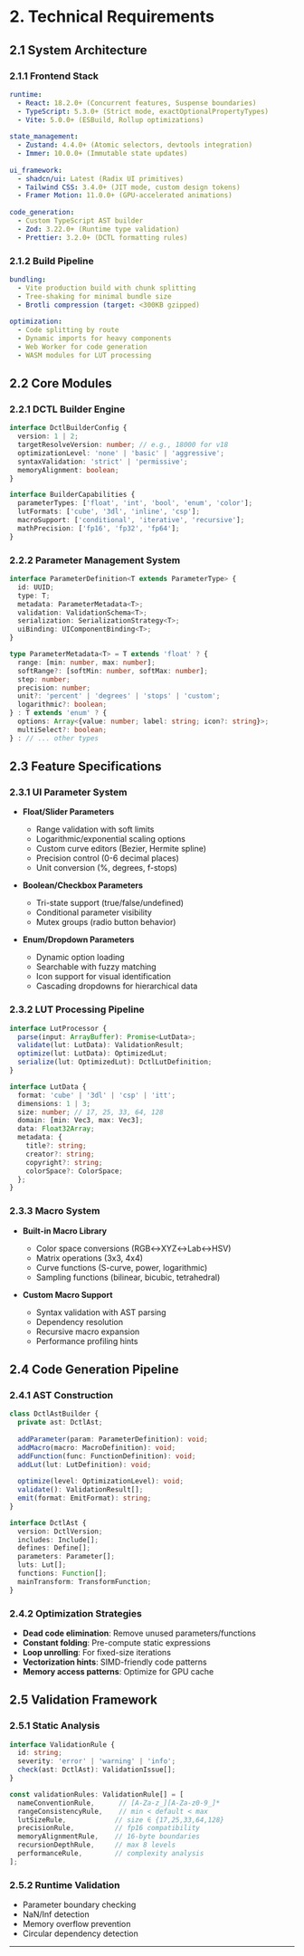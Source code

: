 # 2. Technical Requirements

## 2.1 System Architecture

### 2.1.1 Frontend Stack
```yaml
runtime:
  - React: 18.2.0+ (Concurrent features, Suspense boundaries)
  - TypeScript: 5.3.0+ (Strict mode, exactOptionalPropertyTypes)
  - Vite: 5.0.0+ (ESBuild, Rollup optimizations)
  
state_management:
  - Zustand: 4.4.0+ (Atomic selectors, devtools integration)
  - Immer: 10.0.0+ (Immutable state updates)
  
ui_framework:
  - shadcn/ui: Latest (Radix UI primitives)
  - Tailwind CSS: 3.4.0+ (JIT mode, custom design tokens)
  - Framer Motion: 11.0.0+ (GPU-accelerated animations)
  
code_generation:
  - Custom TypeScript AST builder
  - Zod: 3.22.0+ (Runtime type validation)
  - Prettier: 3.2.0+ (DCTL formatting rules)
```

### 2.1.2 Build Pipeline
```yaml
bundling:
  - Vite production build with chunk splitting
  - Tree-shaking for minimal bundle size
  - Brotli compression (target: <300KB gzipped)
  
optimization:
  - Code splitting by route
  - Dynamic imports for heavy components
  - Web Worker for code generation
  - WASM modules for LUT processing
```

## 2.2 Core Modules

### 2.2.1 DCTL Builder Engine
```typescript
interface DctlBuilderConfig {
  version: 1 | 2;
  targetResolveVersion: number; // e.g., 18000 for v18
  optimizationLevel: 'none' | 'basic' | 'aggressive';
  syntaxValidation: 'strict' | 'permissive';
  memoryAlignment: boolean;
}

interface BuilderCapabilities {
  parameterTypes: ['float', 'int', 'bool', 'enum', 'color'];
  lutFormats: ['cube', '3dl', 'inline', 'csp'];
  macroSupport: ['conditional', 'iterative', 'recursive'];
  mathPrecision: ['fp16', 'fp32', 'fp64'];
}
```

### 2.2.2 Parameter Management System
```typescript
interface ParameterDefinition<T extends ParameterType> {
  id: UUID;
  type: T;
  metadata: ParameterMetadata<T>;
  validation: ValidationSchema<T>;
  serialization: SerializationStrategy<T>;
  uiBinding: UIComponentBinding<T>;
}

type ParameterMetadata<T> = T extends 'float' ? {
  range: [min: number, max: number];
  softRange?: [softMin: number, softMax: number];
  step: number;
  precision: number;
  unit?: 'percent' | 'degrees' | 'stops' | 'custom';
  logarithmic?: boolean;
} : T extends 'enum' ? {
  options: Array<{value: number; label: string; icon?: string}>;
  multiSelect?: boolean;
} : // ... other types
```

## 2.3 Feature Specifications

### 2.3.1 UI Parameter System
- **Float/Slider Parameters**
  - Range validation with soft limits
  - Logarithmic/exponential scaling options
  - Custom curve editors (Bezier, Hermite spline)
  - Precision control (0-6 decimal places)
  - Unit conversion (%, degrees, f-stops)
  
- **Boolean/Checkbox Parameters**
  - Tri-state support (true/false/undefined)
  - Conditional parameter visibility
  - Mutex groups (radio button behavior)
  
- **Enum/Dropdown Parameters**
  - Dynamic option loading
  - Searchable with fuzzy matching
  - Icon support for visual identification
  - Cascading dropdowns for hierarchical data

### 2.3.2 LUT Processing Pipeline
```typescript
interface LutProcessor {
  parse(input: ArrayBuffer): Promise<LutData>;
  validate(lut: LutData): ValidationResult;
  optimize(lut: LutData): OptimizedLut;
  serialize(lut: OptimizedLut): DctlLutDefinition;
}

interface LutData {
  format: 'cube' | '3dl' | 'csp' | 'itt';
  dimensions: 1 | 3;
  size: number; // 17, 25, 33, 64, 128
  domain: [min: Vec3, max: Vec3];
  data: Float32Array;
  metadata: {
    title?: string;
    creator?: string;
    copyright?: string;
    colorSpace?: ColorSpace;
  };
}
```

### 2.3.3 Macro System
- **Built-in Macro Library**
  - Color space conversions (RGB↔XYZ↔Lab↔HSV)
  - Matrix operations (3x3, 4x4)
  - Curve functions (S-curve, power, logarithmic)
  - Sampling functions (bilinear, bicubic, tetrahedral)
  
- **Custom Macro Support**
  - Syntax validation with AST parsing
  - Dependency resolution
  - Recursive macro expansion
  - Performance profiling hints

## 2.4 Code Generation Pipeline

### 2.4.1 AST Construction
```typescript
class DctlAstBuilder {
  private ast: DctlAst;
  
  addParameter(param: ParameterDefinition): void;
  addMacro(macro: MacroDefinition): void;
  addFunction(func: FunctionDefinition): void;
  addLut(lut: LutDefinition): void;
  
  optimize(level: OptimizationLevel): void;
  validate(): ValidationResult[];
  emit(format: EmitFormat): string;
}

interface DctlAst {
  version: DctlVersion;
  includes: Include[];
  defines: Define[];
  parameters: Parameter[];
  luts: Lut[];
  functions: Function[];
  mainTransform: TransformFunction;
}
```

### 2.4.2 Optimization Strategies
- **Dead code elimination**: Remove unused parameters/functions
- **Constant folding**: Pre-compute static expressions
- **Loop unrolling**: For fixed-size iterations
- **Vectorization hints**: SIMD-friendly code patterns
- **Memory access patterns**: Optimize for GPU cache

## 2.5 Validation Framework

### 2.5.1 Static Analysis
```typescript
interface ValidationRule {
  id: string;
  severity: 'error' | 'warning' | 'info';
  check(ast: DctlAst): ValidationIssue[];
}

const validationRules: ValidationRule[] = [
  nameConventionRule,      // [A-Za-z_][A-Za-z0-9_]*
  rangeConsistencyRule,    // min < default < max
  lutSizeRule,            // size ∈ {17,25,33,64,128}
  precisionRule,          // fp16 compatibility
  memoryAlignmentRule,    // 16-byte boundaries
  recursionDepthRule,     // max 8 levels
  performanceRule,        // complexity analysis
];
```

### 2.5.2 Runtime Validation
- Parameter boundary checking
- NaN/Inf detection
- Memory overflow prevention
- Circular dependency detection

---
